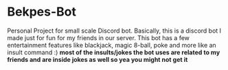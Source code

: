 # Bekpes-Bot
Personal Project for small scale Discord bot.
Basically, this is a discord bot I made just for fun for my friends in our server.
This bot has a few entertainment features like blackjack, magic 8-ball, poke and more like an insult command :)
**most of the insults/jokes the bot uses are related to my friends and are inside jokes as well so yea you might not get it**
